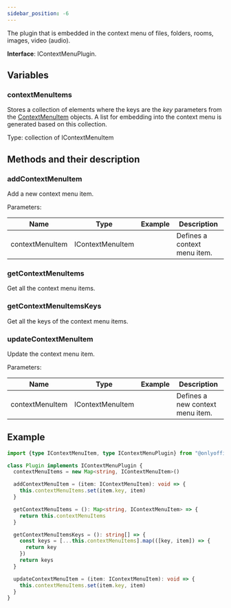 ```yaml
---
sidebar_position: -6
---
```


The plugin that is embedded in the context menu of files, folders, rooms, images, video (audio).

**Interface**: IContextMenuPlugin.

## Variables

### contextMenuItems

Stores a collection of elements where the keys are the *key* parameters from the [ContextMenuItem](../plugin-items/ContextMenuItem.md) objects. A list for embedding into the context menu is generated based on this collection.

Type: collection of IContextMenuItem

## Methods and their description

### addContextMenuItem

Add a new context menu item.

Parameters:

| Name            | Type             | Example | Description                  |
| --------------- | ---------------- | ------- | ---------------------------- |
| contextMenuItem | IContextMenuItem |         | Defines a context menu item. |

### getContextMenuItems

Get all the context menu items.

### getContextMenuItemsKeys

Get all the keys of the context menu items.

### updateContextMenuItem

Update the context menu item.

Parameters:

| Name            | Type             | Example | Description                      |
| --------------- | ---------------- | ------- | -------------------------------- |
| contextMenuItem | IContextMenuItem |         | Defines a new context menu item. |

## Example

``` ts
import {type IContextMenuItem, type IContextMenuPlugin} from "@onlyoffice/docspace-plugin-sdk"

class Plugin implements IContextMenuPlugin {
  contextMenuItems = new Map<string, IContextMenuItem>()

  addContextMenuItem = (item: IContextMenuItem): void => {
    this.contextMenuItems.set(item.key, item)
  }

  getContextMenuItems = (): Map<string, IContextMenuItem> => {
    return this.contextMenuItems
  }

  getContextMenuItemsKeys = (): string[] => {
    const keys = [...this.contextMenuItems].map(([key, item]) => {
      return key
    })
    return keys
  }

  updateContextMenuItem = (item: IContextMenuItem): void => {
    this.contextMenuItems.set(item.key, item)
  }
}
```
